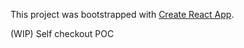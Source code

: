 This project was bootstrapped with [Create React App](https://github.com/facebookincubator/create-react-app).

(WIP) Self checkout POC 
